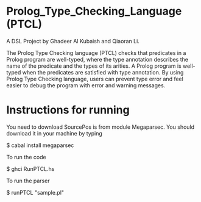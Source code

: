 # Prolog_Type_Checking_Language (PTCL)
A DSL Project by Ghadeer Al Kubaish and Qiaoran Li.

The Prolog Type Checking language (PTCL) checks that predicates in a Prolog program are well-typed, where the type annotation describes the name of the predicate and the types of its arities. A Prolog program is well-typed when the predicates are satisfied with type annotation. By using Prolog Type Checking language, users can prevent type error and feel easier to debug the program with error and warning messages.


#  Instructions for running

You need to download SourcePos is from module Megaparsec. 
You should download it in your machine by typing  

$ cabal install megaparsec

To run the code

$ ghci RunPTCL.hs

To run the parser

$ runPTCL "sample.pl"

